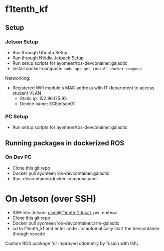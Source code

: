 # f1tenth_kf

## Setup
### Jetson Setup
- Run through Ubuntu Setup
- Run through NVidia Jetpack Setup
- Run setup scripts for ayomeer/ros-devconainer:galactic
- Install docker-compose: `sudo apt-get install docker-compose`

Networking:
- Registered Wifi module's MAC address with IT department to access student VLAN
  - Static ip: 152.96.175.95
  - Device name: ECEjetson01
  
### PC Setup
- Run setup scripts for ayomeer/ros-devconainer:galactic
 
  
## Running packages in dockerized ROS 

### On Dev PC
- Clone this git repo
- Docker pull ayomeer/ros-devcontainer:galactic
- Run .devcontainer/docker-compose.yaml

# On Jetson (over SSH)
- SSH into Jetson: user@f1tenth-2.local, pw: embsw
- Clone this git repo
- Docker pull ayomeer/ros-devcontainer:arm-galactic
- cd to f1tenth_kf and enter code . to automatically start the devcontainer through vscode

Custom ROS package for improved odometry by fusion with IMU.

